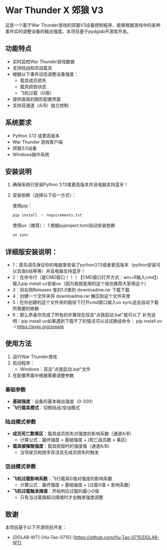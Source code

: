 # War Thunder X 郊狼 V3

这是一个基于War Thunder游戏的郊狼V3设备控制程序，能够根据游戏中的各种事件实时调整设备的输出强度。本项目基于pydglab开源库开发。

## 功能特点

- 实时监控War Thunder游戏数据
- 支持陆战和空战载具
- 根据以下事件动态调整设备强度：
  - 载具成员损失
  - 载具损毁状态
  - 飞机过载（G值）
- 提供直观的图形配置界面
- 支持双通道（A/B）独立控制

## 系统要求

- Python 3.13 或更高版本
- War Thunder 游戏客户端
- 郊狼3.0设备
- Windows操作系统

## 安装说明

1. 确保系统已安装Python 3.13或更高版本并且电脑支持蓝牙！
2. 安装依赖（选择以下任一方式）：

   使用pip：
   ```bash
   pip install -r requirements.txt
   ```
   使用uv（推荐）：
   1.根据pyproject.toml自动安装依赖
   ```bash
   uv sync 
   ```
## 详细版安装说明：
- 1：首先请先保证你的电脑里安装了python3.13或者更高版本（python安装可以去查b站等等）并且电脑支持蓝牙！
- 2：在命令行（是CMD窗口！！！【CMD窗口打开方式：win+R输入cmd】）输入pip install uv安装uv（因为我就是用的这个我也推荐大家用这个）
- 3：将右侧Releases 里的1.0里的 downloadme.rar 下载下载
- 4：创建一个文件夹将 downloadme.rar 解压到这个文件夹里
- 5：在你创建的这个文件夹的路径下打开cmd窗口输入uv sync这会自动下载所需要的依赖
- 6：那么恭喜你完成了所有的步骤现在双击"点我启动.bat"就可以了
补充说明：pip install uv如果遇到下载不了的情况可以试试换成命令： pip install uv -i https://pypi.org/simple
## 使用方法

1. 运行War Thunder游戏
2. 启动程序：
   - Windows：双击"点我启动.bat"文件
3. 在配置界面中根据需要调整参数

### 基础参数
- **基础强度**：设备的基本输出强度（0-200）
- **飞行载具模式**：切换陆战/空战模式

### 陆战模式参数
- **成员死亡数乘区**：载具成员损失对强度的影响系数（通道A/B）
  - 计算公式：最终强度 = 基础强度 + (死亡成员数 × 乘区)
- **载具被摧毁强度**：载具损毁时的强度值（通道A/B）
  - 当驾驶员和炮手存活且无成员损失时触发

### 空战模式参数
- **飞机过载影响系数**：飞行载具G值对强度的影响系数
  - 计算公式：最终强度 = 基础强度 + (过载G值 × 影响系数)
- **飞机过载触发阈值**：开始响应过载的最小G值
  - 只有当过载值超过阈值时才会触发强度调整

## 致谢
本项目基于以下开源项目开发：
- [DGLAB-WT]-[Hu-Tao-0715]-[https://github.com/Hu-Tao-0715/DGLAB-WT]
